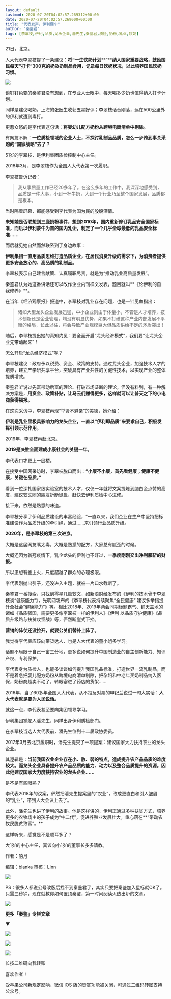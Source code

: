 ```yaml
---
layout: default
Lastmod: 2020-07-20T04:02:57.269312+00:00
date: 2020-07-20T04:02:57.269000+00:00
title: "代表发声，伊利翻车"
author: "秦鉴君"
tags: [李翠枝,伊利,品质,龙头企业,潘先生,秦鉴君,质检,奶粉,乳业,饮奶]
---
```


21日，北京。

人大代表李翠枝提了一条建议：**将“一生饮奶计划****”****纳入国家重要战略，鼓励国民每天“打卡”300克的奶及奶制品食用，记录每日饮奶状况，以此培养国民饮奶习惯。**

![](https://images.weserv.nl/?url=https%3A//mmbiz.qpic.cn/mmbiz_jpg/oleCHHHYLFDgB8CAiaYvBRODDQ4lqPrWMLxwZ2Fj5CpgE4yZqmlKrQAGvCfSHwm0pvD273CuQGrSaF9fX1mF1ew/640%3Fwx_fmt%3Djpeg)

  

谈钉钉色变的秦鉴君没有想到，在专业人士眼中，每天喝多少奶也值得纳入打卡计划。

同样是建议喝奶，上海的张医生收获五星好评；李翠枝话音刚落，远在500公里外的伊利就遭到毒打。

更惹众怒的是李代表这句话：**将婴幼儿配方奶粉从跨境电商清单中剔除。**

有网友不解：**一位质检领域的企业人士，不探讨乳制品品质，怎么一步跨到事关采购的“国家战略”去了？**

51岁的李翠枝，是伊利集团质检控制中心主任。

2018年3月，是李翠枝作为全国人大代表第一次履职。

李翠枝告诉记者：

> 我从事质量工作已经20多年了。在这么多年的工作中，我深深地感受到，品质是一件大事，小到一杯牛奶，大到一个行业乃至整个国家发展，品质都是根本。

当时隔着屏幕，都能感受到李代表为国为民的殷殷深情。

**未知她是否联想到三鹿奶粉事件，想到2010年，国内重新修订乳品安全国家标准，而后以伊利蒙牛为首的国内乳企，制定了一个几乎全球最低的乳品安全标准……**  

而后就见她自然而然联系到了身边故事：

**伊利集团一直用品质思维打造品质企业，在居民消费升级的需求下，为消费者提供更多安全放心的、高品质的乳制品。**

李翠枝表示自己建言献策、认真履职尽责，就是为“推动乳业高质量发展”。

秦鉴君认为她这番讲话还可以改作企业内刊样文发表，题目就叫**《论伊利的自我修养》**。

在当年《经济观察报》报道中，李翠枝对乳业存在问题，也是一针见血指出：

> 诸如大型龙头企业发展迅猛，中小企业则由于体量小，不管是人才培养，技术创新还是企业管理，均没有明显优势，如果不打破这种产业内部发展不平衡的格局，长此以往，将会导致产业规模巨大但品质供给不足的矛盾突出！

随后，李翠枝提出她的真知灼见：要全面开启“龙头经济模式”，我们要“让龙头企业先带动起来”！

怎么开启“龙头经济模式”呢？

李翠枝建议：政府予以税费、资金、政策的支持。通过龙头企业，加强技术人才的培养，建立产学研共享平台，突破具有产业共性的关键性技术，以实现产业的整体提质增效。

秦鉴君听说过先富带动后富的理论、打破市场垄断的理论，但没有料到，有一种解决方案是，**用资金、政策补贴，让马云们赚得更多，这样就可以让普天之下的小电商获得福报。**

在这次采访中，李翠枝再现“举贤不避亲”的美德，她介绍：

**伊利是乳业里极具影响力的龙头企业，一直以“伊利即品质”来要求自己，积极发挥引领示范作用。**

2019年，李翠枝再赴北京。

**2019是决胜全面建成小康社会的关键一年。**

李代表口才更上一层楼。

在接受中国网采访时，李翠枝脱口而出：**“小康不小康，首先看健康；健康不健康，关键在品质。”**

看到一位深扎国家级实验室的技术人才，仅仅一年就将文案提炼到脑白金点赞的高度，建议软文圈的朋友折断键盘，赶快去伊利质检中心进修。

接下来，依然是熟悉的味道。

李翠枝分享了伊利品质建设的丰富经验，“一直以来，我们企业在生产中坚持把标准建设作为品质升级的牵引绳，通过……来引领行业品质升级。

**2020年，是李翠枝的第三次进京。**

大概是这届网友嘴太毒，大概是熟悉的配方，大家总有腻歪的时候。

大概还因为新冠疫情下，乳企龙头的伊利也不好过，**一季度刚刚交出净利腰斩的财报。**

所以思想有些上火，尺度超越了群众的心理极限。

李代表刚抛出引子，还没进入主题，就被一片口水截断了。

秦鉴君一番搜索，只找到零星几篇软文，如新浪财经发布的《伊利的技术骨干李翠枝谈“健康能力”》，光明网发布的《李翠枝代表持续聚焦“全民健康” 建议多举措提升全社会“健康能力”》等。相比2018年、2019年两会同期标题霸气、铺天盖地的诸如《品质强国，需要更多像李翠枝一样的伊利人》《伊利 以品质守护健康》《品质升级路与扶贫攻坚战》等，俨然断崖式下挫。

**营销的阵仗还没拉开，就要公关们替补上阵了。**

我觉得李代表应该向带货达人、也是人大代表的董小姐多学习。

话题不局限于自己一亩三分地，更多说如何提升中国制造业的自主创新能力、知识产权、专利保护。

李代表身为质检人，也能多谈谈如何提升我国乳品标准，打造世界一流乳制品，而不是着急把婴儿配方奶粉从跨境电商清单剔除，把孕妇和中老年买奶制品纳入医保，奶粉商超卖不动了，转眼塞进了药店的货架……

2016年，当了60多年全国人大代表，从不投反对票的申纪兰说过一句大实话：**人大代表就是要为人民说话。**

就这一点，李代表甚至要向集团领导学习。

伊利集团掌舵人潘先生，同样出身伊利质检部门。

在李翠枝当选人大代表前，潘先生位列十二届政协委员。

2017年3月去北京履职时，潘先生提交了一项提案：建议国家大力扶持农业的龙头企业。

其逻辑是：**当前我国农业企业存在小、散、弱的特点，造成提升农产品品质的难度较大。而龙头企业具备提升农产品品质的能力、动力以及整合品质提升的资源。因此他建议国家大力度扶持农业的龙头企业……**

是不是有些眼熟？

李代表2018年的议案，俨然把潘先生提案里的“农业”，改成更直白和引人皱眉的“乳业”，带到人大会议上去了。

此外，潘先生也讲了伊利的故事。他是这样讲的，伊利正通过多种扶贫方式，培养更多的农牧场主的孩子成为“牛二代”，促进养殖业发展壮大。重心落在**“带动农牧民脱贫致富”。**

这样听来，感觉是不是顺耳多了？

大1岁的中心主任，真该向小1岁的董事长多多请教。

作者：酌月

编辑：blanka 审核：Linn

  

![](https://images.weserv.nl/?url=https%3A//mmbiz.qpic.cn/mmbiz_jpg/oleCHHHYLFCZfTWOXSkg6h5AibVDHO64Gzt4XeKJWXwX4dBYicvUUX5A69tCJ1vwYGYicEFIZN40h54tzK1ghRicQA/640%3Fwx_fmt%3Djpeg)

PS：很多人都说公号改版后找不到秦鉴君了，其实只要把秦鉴加入星标就OK了。只需三秒钟，现在就教你如何置顶秦鉴，第一时间阅读火热出炉的文章。

![](https://images.weserv.nl/?url=https%3A//mmbiz.qpic.cn/mmbiz_gif/oleCHHHYLFDpEQacXAYxicvLufT1GyPZUa2nVUjL30AHicELSibibibDq4TmRY2PJ4RVwD81uyb8mlQ1EwnatRla6WQ/640%3Fwx_fmt%3Dgif)

**更多「秦鉴」专栏文章**

**▼**

[![](https://images.weserv.nl/?url=https%3A//mmbiz.qpic.cn/mmbiz_png/oleCHHHYLFDgB8CAiaYvBRODDQ4lqPrWMEYgJ5EYqQgkrDbShBSpCiawxbcQxs1UItWJuTSgYyP287Nkh5I54C7w/640%3Fwx_fmt%3Dpng)](http://mp.weixin.qq.com/s?__biz=MzU1NjA2MjUwMA==&mid=2247494784&idx=1&sn=9abb2d2e3b6b5399bce1309964ffb703&chksm=fbc86ecbccbfe7dd38ad24c20f9b0e886f4cf08e426623a6b6a8a5a072f98c434ea97d5cd8a8&scene=21#wechat_redirect)

[![](https://images.weserv.nl/?url=https%3A//mmbiz.qpic.cn/mmbiz_png/oleCHHHYLFDgB8CAiaYvBRODDQ4lqPrWM49yV09EJJoNll0yjJRh59l6oypenCZicxY39SsWRZpSy6Ta01jeqwHg/640%3Fwx_fmt%3Dpng)](http://mp.weixin.qq.com/s?__biz=MzU1NjA2MjUwMA==&mid=2247494957&idx=1&sn=15a47bb62e366723d7e8e00b9bcf16b0&chksm=fbc86f66ccbfe6705a65befe92b5eb7115cab751731824ec9408bc16865e7ded3c5e7d948dd3&scene=21#wechat_redirect)

![](https://images.weserv.nl/?url=https%3A//mmbiz.qpic.cn/mmbiz_jpg/oleCHHHYLFDpEQacXAYxicvLufT1GyPZUabyzibRL5NrmgAhMoj24cjbcjkuu237wf9lZL8BwQSllwOw03Fayorg/640%3Fwx_fmt%3Djpeg)

长按二维码向我转账

喜欢作者！

受苹果公司新规定影响，微信 iOS 版的赞赏功能被关闭，可通过二维码转账支持公众号。

